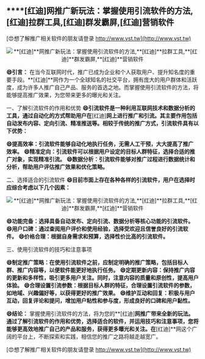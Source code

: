 ## ****[红迪]**网推广新玩法：掌握使用引流软件的方法,**[红迪]**拉群工具,**[红迪]**群发霸屏,**[红迪]**营销软件**

[😍想了解推广相关软件的朋友请登录 http://www.vst.tw](http://www.vst.tw)

 <center><img src="https://vst.tw/MP4/tuiguang/png/5.png" alt="**[红迪]**网推广新玩法：掌握使用引流软件的方法,**[红迪]**拉群工具,**[红迪]**群发霸屏,**[红迪]**营销软件"></center>

**😄引言：**
在当今互联网时代，推广已成为企业和个人获取用户、提升知名度的重要手段。**[红迪]**网作为一个全球知名的社交平台，拥有庞大的用户群体和活跃度，成为许多人推广自己产品、服务的首选之地。而掌握使用引流软件的方法，将能够提高推广效果，为您带来更多的曝光和关注。

一、了解引流软件的作用和优势
**😄引流软件是一种利用互联网技术和数据分析的工具，通过自动化的方式帮助用户在**[红迪]**网上进行推广和引流。其主要作用包括自动发布内容、定向引流、精准推送等。相较于传统的推广方式，引流软件具有以下优势：**

**😄提高效率：引流软件能够自动化地执行任务，无需人工干预，大大提高了推广效率。**
**😄精准定向：引流软件可以根据用户设定的目标人群特征，选择合适的推广对象，实现精准引流。**
**😄数据分析：引流软件能够对推广过程进行数据统计和分析，帮助用户评估推广效果和优化策略。**

二、选择适合的引流软件
**😄目前市面上存在各种各样的引流软件，用户在选择时应综合考虑以下几个因素：**

 <center><img src="https://vst.tw/MP4/tuiguang/png/1.png" alt="**[红迪]**网推广新玩法：掌握使用引流软件的方法,**[红迪]**拉群工具,**[红迪]**群发霸屏,**[红迪]**营销软件"></center>

**😄功能完备：选择具备自动发布、定向引流、数据分析等核心功能的引流软件。**
**😄用户口碑：通过查阅用户评价和使用经验，选择受欢迎且信誉良好的引流软件。**
**😄价格合理：根据自身需求和预算，选择性价比高的引流软件。**

三、使用引流软件的技巧和注意事项

**😄制定推广策略：在使用引流软件之前，应制定明确的推广策略，包括目标人群、推广内容等，以便软件能更好地执行任务。**
**😄定期更新内容：保持推广内容的更新和多样性，吸引更多用户关注。同时，注意内容的质量和原创性，提高用户体验。**
**😄合理设置引流参数：根据目标人群的特征，合理设置引流软件的参数，如地域、兴趣偏好等，以获得更好的推广效果。**
**😄维护互动和回复：积极与用户互动，回复评论和提问，增加用户粘性和参与度，形成良好的口碑和用户黏性。**

**😄结论：**
掌握使用引流软件的方法，将为您的**[红迪]**网推广带来全新的玩法。通过了解引流软件的作用和优势，选择适合的软件，并运用技巧和注意事项，您将能够更高效地推广自己的产品和服务，获得更多曝光和关注。在**[红迪]**网这个广阔的平台上，不断探索和实践，相信您的推广之路将越走越宽广。

[😍想了解推广相关软件的朋友请登录 http://www.vst.tw](http://www.vst.tw)



